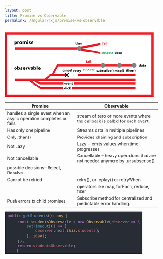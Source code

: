 ```yaml
---
layout: post
title: Promise vs Observable
permalink: /angular/rxjs/promise-vs-observable
---
```


![promise-vs-observable](https://github.com/arpit04tripathi/files-cdn/raw/cdn/angular/promise-vs-observable.png)

| Promise                                                            | Observable                                                                   |
| ------------------------------------------------------------------ | ---------------------------------------------------------------------------- |
| handles a single event when an async operation completes or fails. | stream of zero or more events where the callback is called for each event.   |
| Has only one pipeline  | Streams data in multiple pipelines  |
| Only .then()           | Provides chaining and subscription  |
| Not Lazy               | Lazy - emits values when time progresses |
| Not cancellable   | Cancellable – heavy operations that are not needed anymore by .unsubscribe() |
| possible decisions– Reject, Resolve |
| Cannot be retried   | retry(), or replay() or retryWhen       |
|                      | operators like map, forEach, reduce, filter    |
| Push errors to child promises  | Subscribe method for centralized and predictable error handling.  |

![observalble-code](https://github.com/arpit04tripathi/files-cdn/raw/cdn/angular/observalble-code.png)
